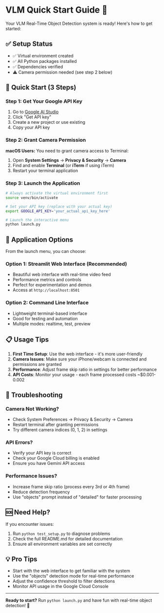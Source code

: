 # VLM Quick Start Guide 🚀

Your VLM Real-Time Object Detection system is ready! Here's how to get started:

## ✅ Setup Status
- ✅ Virtual environment created
- ✅ All Python packages installed  
- ✅ Dependencies verified
- ⚠️ Camera permission needed (see step 2 below)

## 🚀 Quick Start (3 Steps)

### Step 1: Get Your Google API Key
1. Go to [Google AI Studio](https://aistudio.google.com/)
2. Click "Get API key" 
3. Create a new project or use existing
4. Copy your API key

### Step 2: Grant Camera Permission
**macOS Users:** You need to grant camera access to Terminal:
1. Open **System Settings** → **Privacy & Security** → **Camera** 
2. Find and enable **Terminal** (or **iTerm** if using iTerm)
3. Restart your terminal application

### Step 3: Launch the Application
```bash
# Always activate the virtual environment first
source venv/bin/activate

# Set your API key (replace with your actual key)
export GOOGLE_API_KEY='your_actual_api_key_here'

# Launch the interactive menu
python launch.py
```

## 🎯 Application Options

From the launch menu, you can choose:

### Option 1: Streamlit Web Interface (Recommended)
- Beautiful web interface with real-time video feed
- Performance metrics and controls
- Perfect for experimentation and demos
- Access at `http://localhost:8501`

### Option 2: Command Line Interface
- Lightweight terminal-based interface
- Good for testing and automation
- Multiple modes: realtime, test, preview

## 📋 Usage Tips

1. **First Time Setup**: Use the web interface - it's more user-friendly
2. **Camera Issues**: Make sure your iPhone/webcam is connected and permissions are granted
3. **Performance**: Adjust frame skip ratio in settings for better performance
4. **API Costs**: Monitor your usage - each frame processed costs ~$0.001-0.002

## 🔧 Troubleshooting

### Camera Not Working?
- Check System Preferences → Privacy & Security → Camera
- Restart terminal after granting permissions
- Try different camera indices (0, 1, 2) in settings

### API Errors?
- Verify your API key is correct
- Check your Google Cloud billing is enabled
- Ensure you have Gemini API access

### Performance Issues?
- Increase frame skip ratio (process every 3rd or 4th frame)
- Reduce detection frequency
- Use "objects" prompt instead of "detailed" for faster processing

## 🆘 Need Help?

If you encounter issues:
1. Run `python test_setup.py` to diagnose problems
2. Check the full README.md for detailed documentation
3. Ensure all environment variables are set correctly

## 💡 Pro Tips

- Start with the web interface to get familiar with the system
- Use the "objects" detection mode for real-time performance  
- Adjust the confidence threshold to filter detections
- Monitor API usage in the Google Cloud Console

---

**Ready to start?** Run `python launch.py` and have fun with real-time object detection! 🎉 